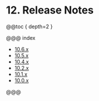 # 12. Release Notes

@@toc { depth=2 }

@@@ index

* [10.6.x](10.6.x.md)
* [10.5.x](10.5.x.md)
* [10.4.x](10.4.x.md)
* [10.2.x](10.2.x.md)
* [10.1.x](10.1.x.md)
* [10.0.x](10.0.x.md)

@@@
